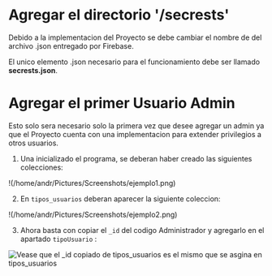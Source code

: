 # Agregar el directorio '/secrests'

Debido a la implementacion del Proyecto se debe cambiar el nombre de del archivo .json entregado por Firebase.

El unico elemento .json necesario para el funcionamiento debe ser llamado **secrests.json**.

# Agregar el primer Usuario Admin

Esto solo sera necesario solo la primera vez que desee agregar un admin ya que el Proyecto cuenta con una implementacion para extender privilegios a otros usuarios.

 1. Una inicializado el programa, se deberan haber creado las siguientes colecciones:
 
 !(/home/andr/Pictures/Screenshots/ejemplo1.png)

 2. En `tipos_usuarios` deberan aparecer la siguiente coleccion:
 
 !(/home/andr/Pictures/Screenshots/ejemplo2.png)

 3. Ahora basta con copiar el `_id` del codigo Administrador y agregarlo en el apartado `tipoUsuario` :

 ![Vease que el _id copiado de tipos_usuarios es el mismo que se asgina en tipos_usuarios](/home/andr/Pictures/Screenshots/ejemplo3.png)


